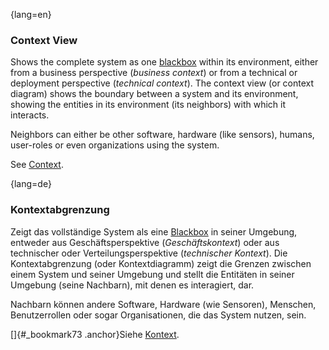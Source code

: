 {lang=en}
### Context View

Shows the complete system as one [blackbox](#term-blackbox) within its environment, either from a business perspective (_business context_) or from a technical or deployment perspective (_technical context_). 
The context view (or context diagram) shows the boundary between a system  and its environment, showing the entities in its environment (its neighbors) with which it interacts.

Neighbors can either be other software, hardware (like sensors), humans, user-roles or even organizations using the system.

See [Context](#term-context).


{lang=de}
### Kontextabgrenzung

Zeigt das vollständige System als eine [Blackbox](#_bookmark48) in
seiner Umgebung, entweder aus Geschäftsperspektive
(*Geschäftskontext*) oder aus technischer oder Verteilungsperspektive
(*technischer Kontext*). Die Kontextabgrenzung (oder Kontextdiagramm)
zeigt die Grenzen zwischen einem System und seiner Umgebung und stellt
die Entitäten in seiner Umgebung (seine Nachbarn), mit denen es
interagiert, dar.

Nachbarn können andere Software, Hardware (wie Sensoren), Menschen,
Benutzerrollen oder sogar Organisationen, die das System nutzen, sein.

[]{#_bookmark73 .anchor}Siehe [Kontext](#_bookmark71).
